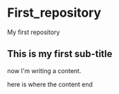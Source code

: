 # First_repository
My first repository 

## This is my first sub-title
now I'm writing a content.


here is where the content end



